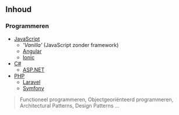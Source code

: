 Inhoud
------

### Programmeren

 - [JavaScript](http://www.ecmascript.org)
   - *'Vanilla'* (JavaScript zonder framework)
   - [Angular](http://angular.io)
   - [Ionic](http://ionicframework.com)
 - [C#](https://msdn.microsoft.com/en-us/library/ms228593.aspx)
   - [ASP.NET](http://www.asp.net)
 - [PHP](http://php.net)
   - [Laravel](http://laravel.com)
   - [Symfony](http://symfony.com)

> Functioneel programmeren, Objectgeoriënteerd programmeren, Architectural Patterns, Design Patterns … 